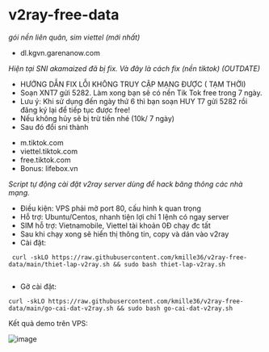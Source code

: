 # v2ray-free-data

*gói nền liên quân, sim viettel (mới nhất)*
+ dl.kgvn.garenanow.com

 *Hiện tại SNI akamaized đã bị fix. Và đây là cách fix (nền tiktok) (OUTDATE)*
 
- HƯỚNG DẪN FIX LỖI KHÔNG TRUY CẬP MẠNG ĐƯỢC ( TẠM THỜI)
- Soạn XNT7 gửi 5282. Làm xong bạn sẽ có nền Tik Tok free trong 7 ngày.
- Lưu ý: Khi sử dụng đến ngày thứ 6 thì bạn soạn HUY T7 gửi 5282 rồi đăng ký lại để tiếp tục được free!
- Nếu không hủy sẽ bị trừ tiền nhé (10k/ 7 ngày)
- Sau đó đổi sni thành
+ m.tiktok.com
+ viettel.tiktok.com
+ free.tiktok.com
+ Bonus: lifebox.vn 

*Script tự động cài đặt v2ray server dùng để hack băng thông các nhà mạng.*

- Điều kiện: VPS phải mở port 80, cấu hình k quan trọng
- Hỗ trợ: Ubuntu/Centos, nhanh tiện lợi chỉ 1 lệnh có ngay server 
- SIM hỗ trợ: Vietnamobile, Viettel tài khoản 0Đ chạy đc tất
- Sau khi chạy xong sẽ hiển thị thông tin, copy và dán vào v2ray
- Cài đặt:
```console  
 curl -skLO https://raw.githubusercontent.com/kmille36/v2ray-free-data/main/thiet-lap-v2ray.sh && sudo bash thiet-lap-v2ray.sh
 
 ```
 - Gỡ cài đặt:
 ```console  
 curl -skLO https://raw.githubusercontent.com/kmille36/v2ray-free-data/main/go-cai-dat-v2ray.sh && sudo bash go-cai-dat-v2ray.sh
 
 ```
 Kết quả demo trên VPS:
 
 ![image](https://user-images.githubusercontent.com/58414694/168857482-7aa13aea-57ef-4178-8922-c3bbc3dc5126.png)
 
